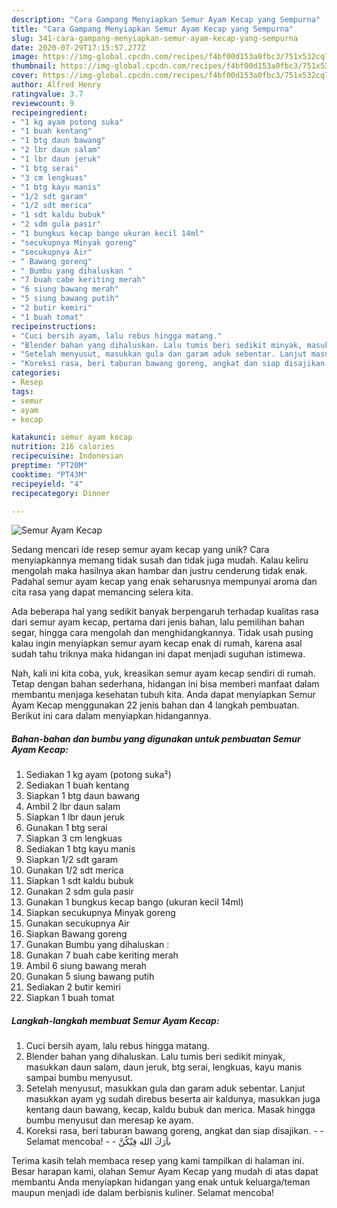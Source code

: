 ```yaml
---
description: "Cara Gampang Menyiapkan Semur Ayam Kecap yang Sempurna"
title: "Cara Gampang Menyiapkan Semur Ayam Kecap yang Sempurna"
slug: 341-cara-gampang-menyiapkan-semur-ayam-kecap-yang-sempurna
date: 2020-07-29T17:15:57.277Z
image: https://img-global.cpcdn.com/recipes/f4bf00d153a0fbc3/751x532cq70/semur-ayam-kecap-foto-resep-utama.jpg
thumbnail: https://img-global.cpcdn.com/recipes/f4bf00d153a0fbc3/751x532cq70/semur-ayam-kecap-foto-resep-utama.jpg
cover: https://img-global.cpcdn.com/recipes/f4bf00d153a0fbc3/751x532cq70/semur-ayam-kecap-foto-resep-utama.jpg
author: Alfred Henry
ratingvalue: 3.7
reviewcount: 9
recipeingredient:
- "1 kg ayam potong suka"
- "1 buah kentang"
- "1 btg daun bawang"
- "2 lbr daun salam"
- "1 lbr daun jeruk"
- "1 btg serai"
- "3 cm lengkuas"
- "1 btg kayu manis"
- "1/2 sdt garam"
- "1/2 sdt merica"
- "1 sdt kaldu bubuk"
- "2 sdm gula pasir"
- "1 bungkus kecap bango ukuran kecil 14ml"
- "secukupnya Minyak goreng"
- "secukupnya Air"
- " Bawang goreng"
- " Bumbu yang dihaluskan "
- "7 buah cabe keriting merah"
- "6 siung bawang merah"
- "5 siung bawang putih"
- "2 butir kemiri"
- "1 buah tomat"
recipeinstructions:
- "Cuci bersih ayam, lalu rebus hingga matang."
- "Blender bahan yang dihaluskan. Lalu tumis beri sedikit minyak, masukkan daun salam, daun jeruk, btg serai, lengkuas, kayu manis sampai bumbu menyusut."
- "Setelah menyusut, masukkan gula dan garam aduk sebentar. Lanjut masukkan ayam yg sudah direbus beserta air kaldunya, masukkan juga kentang daun bawang, kecap, kaldu bubuk dan merica. Masak hingga bumbu menyusut dan meresap ke ayam."
- "Koreksi rasa, beri taburan bawang goreng, angkat dan siap disajikan.   Selamat mencoba!   باَرَكَ الله فِيْكُنَّ"
categories:
- Resep
tags:
- semur
- ayam
- kecap

katakunci: semur ayam kecap 
nutrition: 216 calories
recipecuisine: Indonesian
preptime: "PT20M"
cooktime: "PT43M"
recipeyield: "4"
recipecategory: Dinner

---
```



![Semur Ayam Kecap](https://img-global.cpcdn.com/recipes/f4bf00d153a0fbc3/751x532cq70/semur-ayam-kecap-foto-resep-utama.jpg)

Sedang mencari ide resep semur ayam kecap yang unik? Cara menyiapkannya memang tidak susah dan tidak juga mudah. Kalau keliru mengolah maka hasilnya akan hambar dan justru cenderung tidak enak. Padahal semur ayam kecap yang enak seharusnya mempunyai aroma dan cita rasa yang dapat memancing selera kita.

Ada beberapa hal yang sedikit banyak berpengaruh terhadap kualitas rasa dari semur ayam kecap, pertama dari jenis bahan, lalu pemilihan bahan segar, hingga cara mengolah dan menghidangkannya. Tidak usah pusing kalau ingin menyiapkan semur ayam kecap enak di rumah, karena asal sudah tahu triknya maka hidangan ini dapat menjadi suguhan istimewa.




Nah, kali ini kita coba, yuk, kreasikan semur ayam kecap sendiri di rumah. Tetap dengan bahan sederhana, hidangan ini bisa memberi manfaat dalam membantu menjaga kesehatan tubuh kita. Anda dapat menyiapkan Semur Ayam Kecap menggunakan 22 jenis bahan dan 4 langkah pembuatan. Berikut ini cara dalam menyiapkan hidangannya.

<!--inarticleads1-->

##### Bahan-bahan dan bumbu yang digunakan untuk pembuatan Semur Ayam Kecap:

1. Sediakan 1 kg ayam (potong suka²)
1. Sediakan 1 buah kentang
1. Siapkan 1 btg daun bawang
1. Ambil 2 lbr daun salam
1. Siapkan 1 lbr daun jeruk
1. Gunakan 1 btg serai
1. Siapkan 3 cm lengkuas
1. Sediakan 1 btg kayu manis
1. Siapkan 1/2 sdt garam
1. Gunakan 1/2 sdt merica
1. Siapkan 1 sdt kaldu bubuk
1. Gunakan 2 sdm gula pasir
1. Gunakan 1 bungkus kecap bango (ukuran kecil 14ml)
1. Siapkan secukupnya Minyak goreng
1. Gunakan secukupnya Air
1. Siapkan  Bawang goreng
1. Gunakan  Bumbu yang dihaluskan :
1. Gunakan 7 buah cabe keriting merah
1. Ambil 6 siung bawang merah
1. Gunakan 5 siung bawang putih
1. Sediakan 2 butir kemiri
1. Siapkan 1 buah tomat




<!--inarticleads2-->

##### Langkah-langkah membuat Semur Ayam Kecap:

1. Cuci bersih ayam, lalu rebus hingga matang.
1. Blender bahan yang dihaluskan. Lalu tumis beri sedikit minyak, masukkan daun salam, daun jeruk, btg serai, lengkuas, kayu manis sampai bumbu menyusut.
1. Setelah menyusut, masukkan gula dan garam aduk sebentar. Lanjut masukkan ayam yg sudah direbus beserta air kaldunya, masukkan juga kentang daun bawang, kecap, kaldu bubuk dan merica. Masak hingga bumbu menyusut dan meresap ke ayam.
1. Koreksi rasa, beri taburan bawang goreng, angkat dan siap disajikan.  -  - Selamat mencoba!  -  - باَرَكَ الله فِيْكُنَّ




Terima kasih telah membaca resep yang kami tampilkan di halaman ini. Besar harapan kami, olahan Semur Ayam Kecap yang mudah di atas dapat membantu Anda menyiapkan hidangan yang enak untuk keluarga/teman maupun menjadi ide dalam berbisnis kuliner. Selamat mencoba!
